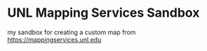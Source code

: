 # UNL Mapping Services Sandbox

my sandbox for creating a custom map from https://mappingservices.unl.edu